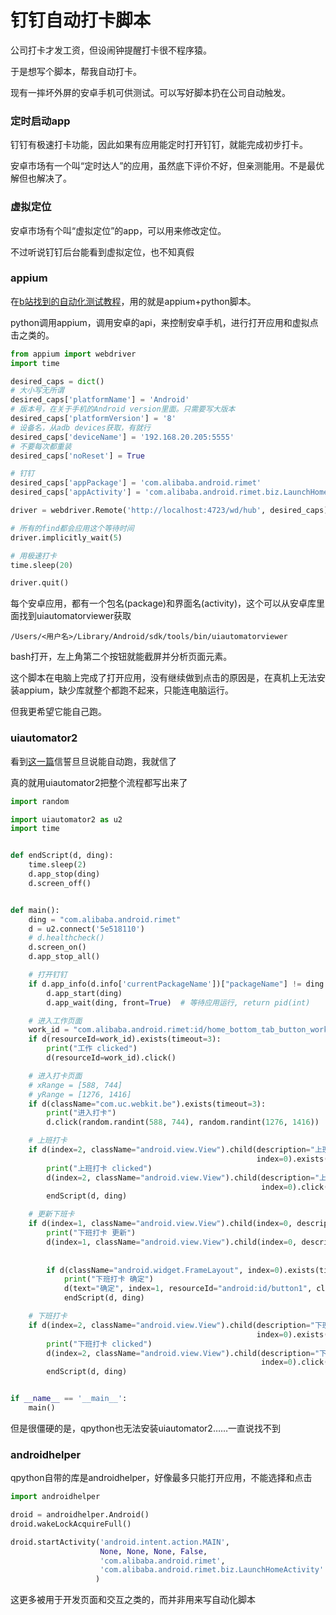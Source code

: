 # 钉钉自动打卡脚本

公司打卡才发工资，但设闹钟提醒打卡很不程序猿。

于是想写个脚本，帮我自动打卡。

现有一摔坏外屏的安卓手机可供测试。可以写好脚本扔在公司自动触发。

### 定时启动app

钉钉有极速打卡功能，因此如果有应用能定时打开钉钉，就能完成初步打卡。

安卓市场有一个叫“定时达人”的应用，虽然底下评价不好，但亲测能用。不是最优解但也解决了。

### 虚拟定位

安卓市场有个叫“虚拟定位”的app，可以用来修改定位。

不过听说钉钉后台能看到虚拟定位，也不知真假

### appium

在[b站找到的自动化测试教程](https://www.bilibili.com/video/av64823527)，用的就是appium+python脚本。

python调用appium，调用安卓的api，来控制安卓手机，进行打开应用和虚拟点击之类的。

```python
from appium import webdriver
import time

desired_caps = dict()
# 大小写无所谓
desired_caps['platformName'] = 'Android'
# 版本号，在关于手机的Android version里面。只需要写大版本
desired_caps['platformVersion'] = '8'
# 设备名，从adb devices获取，有就行
desired_caps['deviceName'] = '192.168.20.205:5555'
# 不要每次都重装
desired_caps['noReset'] = True

# 钉钉
desired_caps['appPackage'] = 'com.alibaba.android.rimet'
desired_caps['appActivity'] = 'com.alibaba.android.rimet.biz.LaunchHomeActivity'

driver = webdriver.Remote('http://localhost:4723/wd/hub', desired_caps)

# 所有的find都会应用这个等待时间 
driver.implicitly_wait(5)

# 用极速打卡
time.sleep(20)

driver.quit()
```

每个安卓应用，都有一个包名(package)和界面名(activity)，这个可以从安卓库里面找到uiautomatorviewer获取

`/Users/<用户名>/Library/Android/sdk/tools/bin/uiautomatorviewer`

bash打开，左上角第二个按钮就能截屏并分析页面元素。



这个脚本在电脑上完成了打开应用，没有继续做到点击的原因是，在真机上无法安装appium，缺少库就整个都跑不起来，只能连电脑运行。

但我更希望它能自己跑。

### uiautomator2

看到[这一篇](https://www.wandouip.com/t5i14963/)信誓旦旦说能自动跑，我就信了

真的就用uiautomator2把整个流程都写出来了

```python
import random

import uiautomator2 as u2
import time


def endScript(d, ding):
    time.sleep(2)
    d.app_stop(ding)
    d.screen_off()


def main():
    ding = "com.alibaba.android.rimet"
    d = u2.connect('5e518110')
    # d.healthcheck()
    d.screen_on()
    d.app_stop_all()

    # 打开钉钉
    if d.app_info(d.info['currentPackageName'])["packageName"] != ding:
        d.app_start(ding)
        d.app_wait(ding, front=True)  # 等待应用运行, return pid(int)

    # 进入工作页面
    work_id = "com.alibaba.android.rimet:id/home_bottom_tab_button_work"
    if d(resourceId=work_id).exists(timeout=3):
        print("工作 clicked")
        d(resourceId=work_id).click()

    # 进入打卡页面
    # xRange = [588, 744]
    # yRange = [1276, 1416]
    if d(className="com.uc.webkit.be").exists(timeout=3):
        print("进入打卡")
        d.click(random.randint(588, 744), random.randint(1276, 1416))

    # 上班打卡
    if d(index=2, className="android.view.View").child(description="上班打卡", className="android.view.View",
                                                       index=0).exists(timeout=3):
        print("上班打卡 clicked")
        d(index=2, className="android.view.View").child(description="上班打卡", className="android.view.View",
                                                        index=0).click()
        endScript(d, ding)

    # 更新下班卡
    if d(index=1, className="android.view.View").child(index=0, description="下班打卡").sibling(index=4, description="更新打卡", className="android.view.View").exists(timeout=3):
        print("下班打卡 更新")
        d(index=1, className="android.view.View").child(index=0, description="下班打卡").sibling(index=4,
                                                                                             description="更新打卡",
                                                                                             className="android.view.View").click()
        if d(className="android.widget.FrameLayout", index=0).exists(timeout=3):
            print("下班打卡 确定")
            d(text="确定", index=1, resourceId="android:id/button1", className="android.widget.Button").click()
            endScript(d, ding)

    # 下班打卡
    if d(index=2, className="android.view.View").child(description="下班打卡", className="android.view.View",
                                                       index=0).exists(timeout=3):
        print("下班打卡 clicked")
        d(index=2, className="android.view.View").child(description="下班打卡", className="android.view.View",
                                                        index=0).click()
        endScript(d, ding)


if __name__ == '__main__':
    main()
```

但是很僵硬的是，qpython也无法安装uiautomator2……一直说找不到

### androidhelper

qpython自带的库是androidhelper，好像最多只能打开应用，不能选择和点击

```python
import androidhelper

droid = androidhelper.Android()
droid.wakeLockAcquireFull()

droid.startActivity('android.intent.action.MAIN',
                    None, None, None, False,
                    'com.alibaba.android.rimet',
                    'com.alibaba.android.rimet.biz.LaunchHomeActivity'
                   )
```

这更多被用于开发页面和交互之类的，而并非用来写自动化脚本